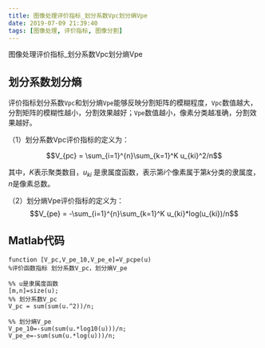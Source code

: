 ```yaml
---
title: 图像处理评价指标_划分系数Vpc划分熵Vpe
date: 2019-07-09 21:39:40
tags: [图像处理, 评价指标, 图像分割]
---
```


图像处理评价指标_划分系数Vpc划分熵Vpe

<!--more-->
## 划分系数划分熵
评价指标划分系数`Vpc`和划分熵`Vpe`能够反映分割矩阵的模糊程度，`Vpc`数值越大，分割矩阵的模糊性越小，分割效果越好；`Vpe`数值越小，像素分类越准确，分割效果越好。

（1）划分系数Vpc评价指标的定义为：

$$V_{pc} = \sum_{i=1}^{n}\sum_{k=1}^K u_{ki}^2/n$$

    
其中，$K$表示聚类数目，$u_{ki}$ 是隶属度函数，表示第$i$个像素属于第$k$分类的隶属度，$n$是像素总数。

（2）划分熵Vpe评价指标的定义为： 
$$V_{pe} = -\sum_{i=1}^{n}\sum_{k=1}^K u_{ki}*log(u_{ki})/n$$
	
## Matlab代码
```
function [V_pc,V_pe_10,V_pe_e]=V_pcpe(u)
%评价函数指标 划分系数V_pc，划分熵V_pe

%% u是隶属度函数
[m,n]=size(u);
%% 划分系数V_pc
V_pc = sum(sum(u.^2))/n;

%% 划分熵V_pe
V_pe_10=-sum(sum(u.*log10(u)))/n;
V_pe_e=-sum(sum(u.*log(u)))/n;
```